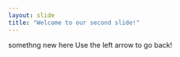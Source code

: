 ```yaml
---
layout: slide
title: "Welcome to our second slide!"
---
```

somethng new here
Use the left arrow to go back!
